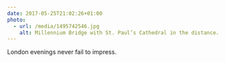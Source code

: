 ```yaml
---
date: 2017-05-25T21:02:26+01:00
photo:
  - url: /media/1495742546.jpg
    alt: Millennium Bridge with St. Paul’s Cathedral in the distance.
---
```

London evenings never fail to impress.
